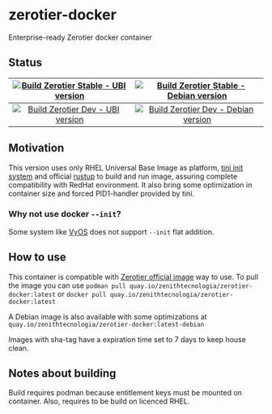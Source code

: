 # zerotier-docker
Enterprise-ready Zerotier docker container

## Status

| [![Build Zerotier Stable - UBI version](https://github.com/ZenithTecnologia/zerotier-docker/actions/workflows/build-stable-ubi.yml/badge.svg)](https://github.com/ZenithTecnologia/zerotier-docker/actions/workflows/build-stable-ubi.yml) | [![Build Zerotier Stable - Debian version](https://github.com/ZenithTecnologia/zerotier-docker/actions/workflows/build-stable-debian.yml/badge.svg)](https://github.com/ZenithTecnologia/zerotier-docker/actions/workflows/build-stable-debian.yml) |
|:------------------------------------------------------------------------------------------------------------------------------------------------------------------------------------------------------------------------------------------:|:---------------------------------------------------------------------------------------------------------------------------------------------------------------------------------------------------------------------------------------------------:|
|      [![Build Zerotier Dev - UBI version](https://github.com/ZenithTecnologia/zerotier-docker/actions/workflows/build-dev-ubi.yml/badge.svg)](https://github.com/ZenithTecnologia/zerotier-docker/actions/workflows/build-dev-ubi.yml)     |      [![Build Zerotier Dev - Debian version](https://github.com/ZenithTecnologia/zerotier-docker/actions/workflows/build-dev-debian.yml/badge.svg)](https://github.com/ZenithTecnologia/zerotier-docker/actions/workflows/build-dev-debian.yml)     |

## Motivation

This version uses only RHEL Universal Base Image as platform, [tini init system](https://github.com/krallin/tini) and official [rustup](https://www.rust-lang.org/tools/install) to build and run image, assuring complete compatibility with RedHat environment. It also bring some optimization in container size and forced PID1-handler provided by tini.

### Why not use docker `--init`?

Some system like [VyOS](https://docs.vyos.io/en/equuleus/configuration/container/index.html) does not support `--init` flat addition.

## How to use

This container is compatible with [Zerotier official image](https://github.com/zerotier/ZeroTierOne/blob/dev/README.docker.md) way to use. To pull the image you can use `podman pull quay.io/zenithtecnologia/zerotier-docker:latest` or `docker pull quay.io/zenithtecnologia/zerotier-docker:latest`

A Debian image is also available with some optimizations at `quay.io/zenithtecnologia/zerotier-docker:latest-debian`

Images with sha-tag have a expiration time set to 7 days to keep house clean.

## Notes about building

Build requires podman because entitlement keys must be mounted on container. Also, requires to be build on licenced RHEL.

